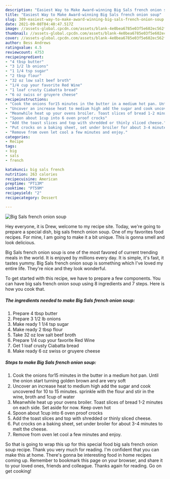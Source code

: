 ```yaml
---
description: "Easiest Way to Make Award-winning Big Sals french onion soup"
title: "Easiest Way to Make Award-winning Big Sals french onion soup"
slug: 309-easiest-way-to-make-award-winning-big-sals-french-onion-soup
date: 2021-09-08T04:40:47.517Z
image: //assets-global.cpcdn.com/assets/blank-4e0bea6785e03f5e602ec562f230caae08da540cada707380b4fe1bbebba43da.png
thumbnail: //assets-global.cpcdn.com/assets/blank-4e0bea6785e03f5e602ec562f230caae08da540cada707380b4fe1bbebba43da.png
cover: //assets-global.cpcdn.com/assets/blank-4e0bea6785e03f5e602ec562f230caae08da540cada707380b4fe1bbebba43da.png
author: Bess Andrews
ratingvalue: 4.5
reviewcount: 4753
recipeingredient:
- "4 tbsp butter"
- "3 1/2 lb onions"
- "1 1/4 tsp sugar"
- "2 tbsp flour"
- "32 oz low salt beef broth"
- "1/4 cup your favorite Red Wine"
- "1 loaf crusty Ciabatta bread"
- "6 oz swiss or gruyere cheese"
recipeinstructions:
- "Cook the onions for15 minutes in the butter in a medium hot pan. Until the onion start turning golden brown and are very soft"
- "Uncover an increase heat to medium high add the sugar and cook uncovered for 10 to 15 minutes. sprinkle with the flour and stir in the wine, broth and 1cup of water"
- "Meanwhile heat up your ovens broiler. Toast slices of bread 1-2 minutes on each side. Set aside for now. Keep oven hot"
- "Spoon about 1cup into 6 oven proof crocks"
- "Add the toast slices and top with shredded or thinly sliced cheese."
- "Put crocks on a baking sheet, set under broiler for about 3-4 minutes to melt the cheese."
- "Remove from oven let cool a few minutes and enjoy."
categories:
- Recipe
tags:
- big
- sals
- french

katakunci: big sals french 
nutrition: 263 calories
recipecuisine: American
preptime: "PT13M"
cooktime: "PT59M"
recipeyield: "2"
recipecategory: Dessert

---
```



![Big Sals french onion soup](//assets-global.cpcdn.com/assets/blank-4e0bea6785e03f5e602ec562f230caae08da540cada707380b4fe1bbebba43da.png)

Hey everyone, it is Drew, welcome to my recipe site. Today, we're going to prepare a special dish, big sals french onion soup. One of my favorites food recipes. For mine, I am going to make it a bit unique. This is gonna smell and look delicious.



Big Sals french onion soup is one of the most favored of current trending meals in the world. It is enjoyed by millions every day. It is simple, it's fast, it tastes yummy. Big Sals french onion soup is something which I've loved my entire life. They're nice and they look wonderful.


To get started with this recipe, we have to prepare a few components. You can have big sals french onion soup using 8 ingredients and 7 steps. Here is how you cook that.

<!--inarticleads1-->

##### The ingredients needed to make Big Sals french onion soup:

1. Prepare 4 tbsp butter
1. Prepare 3 1/2 lb onions
1. Make ready 1 1/4 tsp sugar
1. Make ready 2 tbsp flour
1. Take 32 oz low salt beef broth
1. Prepare 1/4 cup your favorite Red Wine
1. Get 1 loaf crusty Ciabatta bread
1. Make ready 6 oz swiss or gruyere cheese




<!--inarticleads2-->

##### Steps to make Big Sals french onion soup:

1. Cook the onions for15 minutes in the butter in a medium hot pan. Until the onion start turning golden brown and are very soft
1. Uncover an increase heat to medium high add the sugar and cook uncovered for 10 to 15 minutes. sprinkle with the flour and stir in the wine, broth and 1cup of water
1. Meanwhile heat up your ovens broiler. Toast slices of bread 1-2 minutes on each side. Set aside for now. Keep oven hot
1. Spoon about 1cup into 6 oven proof crocks
1. Add the toast slices and top with shredded or thinly sliced cheese.
1. Put crocks on a baking sheet, set under broiler for about 3-4 minutes to melt the cheese.
1. Remove from oven let cool a few minutes and enjoy.




So that is going to wrap this up for this special food big sals french onion soup recipe. Thank you very much for reading. I'm confident that you can make this at home. There's gonna be interesting food in home recipes coming up. Remember to bookmark this page on your browser, and share it to your loved ones, friends and colleague. Thanks again for reading. Go on get cooking!
